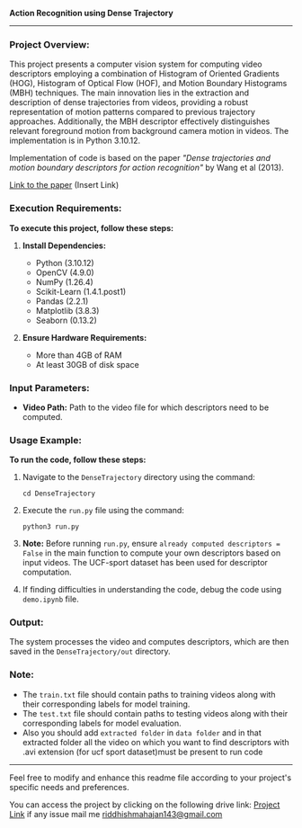 **Action Recognition using Dense Trajectory**

---

### Project Overview:

This project presents a computer vision system for computing video descriptors employing a combination of Histogram of Oriented Gradients (HOG), Histogram of Optical Flow (HOF), and Motion Boundary Histograms (MBH) techniques. The main innovation lies in the extraction and description of dense trajectories from videos, providing a robust representation of motion patterns compared to previous trajectory approaches. Additionally, the MBH descriptor effectively distinguishes relevant foreground motion from background camera motion in videos. The implementation is in Python 3.10.12.

Implementation of code is based on the paper *"Dense trajectories and motion boundary descriptors for action recognition"* by Wang et al (2013).

[Link to the paper](#) (Insert Link)

### Execution Requirements:

**To execute this project, follow these steps:**

1. **Install Dependencies:**
   - Python (3.10.12)
   - OpenCV (4.9.0)
   - NumPy (1.26.4)
   - Scikit-Learn (1.4.1.post1)
   - Pandas (2.2.1)
   - Matplotlib (3.8.3)
   - Seaborn (0.13.2)

2. **Ensure Hardware Requirements:**
   - More than 4GB of RAM
   - At least 30GB of disk space

### Input Parameters:

- **Video Path:** Path to the video file for which descriptors need to be computed.

### Usage Example:

**To run the code, follow these steps:**

1. Navigate to the `DenseTrajectory` directory using the command: 
   ```
   cd DenseTrajectory
   ```

2. Execute the `run.py` file using the command: 
   ```
   python3 run.py
   ```

3. **Note:** Before running `run.py`, ensure `already computed descriptors = False` in the main function to compute your own descriptors based on input videos. The UCF-sport dataset has been used for descriptor computation.

4. If finding difficulties in understanding the code, debug the code using `demo.ipynb` file.

### Output:

The system processes the video and computes descriptors, which are then saved in the `DenseTrajectory/out` directory.

### Note:

- The `train.txt` file should contain paths to training videos along with their corresponding labels for model training.
- The `test.txt` file should contain paths to testing videos along with their corresponding labels for model evaluation.
- Also you should add `extracted folder` in `data folder` and in that extracted folder all the video on which you want to find descriptors with .avi extension (for ucf sport dataset)must be present to run code 

---

Feel free to modify and enhance this readme file according to your project's specific needs and preferences.

You can access the project by clicking on the following drive link: [Project Link](https://drive.google.com/drive/folders/139dfr8O6bWTTdhVcwGr3n0kleJ3icO72?usp=drive_link)
if any issue mail me riddhishmahajan143@gmail.com
